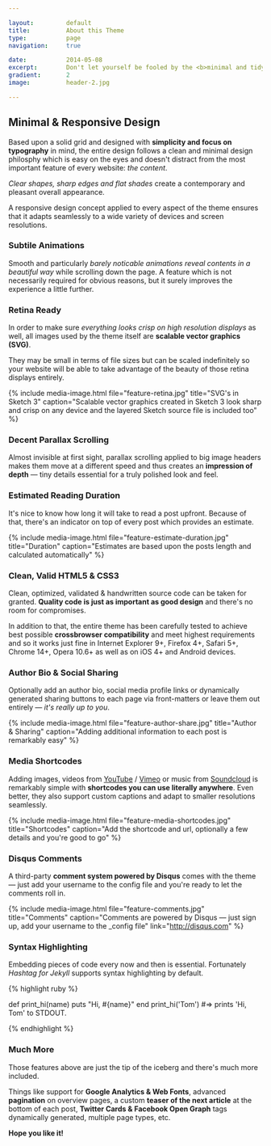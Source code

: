 ```yaml
---

layout:			default
title:  		About this Theme
type:			page
navigation: 	true

date:   		2014-05-08
excerpt: 		Don't let yourself be fooled by the <b>minimal and tidy overall appearance</b> of this theme — <i>you might be surprised what's included</i>.
gradient: 		2
image: 			header-2.jpg

---
```



## Minimal & Responsive Design

Based upon a solid grid and designed with **simplicity and focus on typography** in mind, the entire design follows a clean and minimal design philosphy which is easy on the eyes and doesn't distract from the most important feature of every website: *the content*.

*Clear shapes, sharp edges and flat shades* create a contemporary and pleasant overall appearance.

A responsive design concept applied to every aspect of the theme ensures that it adapts seamlessly to a wide variety of devices and screen resolutions.

### Subtile Animations

Smooth and particularly *barely noticable animations reveal contents in a beautiful way* while scrolling down the page. A feature which is not necessarily required for obvious reasons, but it surely improves the experience a little further.

### Retina Ready

In order to make sure *everything looks crisp on high resolution displays* as well, all images used by the theme itself are **scalable vector graphics (SVG)**.

They may be small in terms of file sizes but can be scaled indefinitely so your website will be able to take advantage of the beauty of those retina displays entirely.

{% include media-image.html file="feature-retina.jpg" title="SVG's in Sketch 3" caption="Scalable vector graphics created in Sketch 3 look sharp and crisp on any device and the layered Sketch source file is included too" %}

### Decent Parallax Scrolling

Almost invisible at first sight, parallax scrolling applied to big image headers makes them move at a different speed and thus creates an **impression of depth** — tiny details essential for a truly polished look and feel.

### Estimated Reading Duration

It's nice to know how long it will take to read a post upfront. Because of that, there's an indicator on top of every post which provides an estimate.

{% include media-image.html file="feature-estimate-duration.jpg" title="Duration" caption="Estimates are based upon the posts length and calculated automatically" %}

### Clean, Valid HTML5 & CSS3

Clean, optimized, validated & handwritten source code can be taken for granted. **Quality code is just as important as good design** and there's no room for compromises.

In addition to that, the entire theme has been carefully tested to achieve best possible **crossbrowser compatibility** and meet highest requirements and so it works just fine in Internet Explorer 9+, Firefox 4+, Safari 5+, Chrome 14+, Opera 10.6+ as well as on iOS 4+ and Android devices.

### Author Bio & Social Sharing

Optionally add an author bio, social media profile links or dynamically generated sharing buttons to each page via front-matters or leave them out entirely — *it's really up to you*.

{% include media-image.html file="feature-author-share.jpg" title="Author & Sharing" caption="Adding additional information to each post is remarkably easy" %}

### Media Shortcodes

Adding images, videos from [YouTube](http://youtube.com) / [Vimeo](http://vimeo.com) or music from [Soundcloud](http://soundcloud.com) is remarkably simple with **shortcodes you can use literally anywhere**. Even better, they also support custom captions and adapt to smaller resolutions seamlessly.

{% include media-image.html file="feature-media-shortcodes.jpg" title="Shortcodes" caption="Add the shortcode and url, optionally a few details and you're good to go" %}

### Disqus Comments

A third-party **comment system powered by Disqus** comes with the theme — just add your username to the config file and you're ready to let the comments roll in.

{% include media-image.html file="feature-comments.jpg" title="Comments" caption="Comments are powered by Disqus — just sign up, add your username to the _config file" link="http://disqus.com" %}

### Syntax Highlighting

Embedding pieces of code every now and then is essential. Fortunately *Hashtag for Jekyll* supports syntax highlighting by default.

{% highlight ruby %}

def print_hi(name)
  puts "Hi, #{name}"
end
print_hi('Tom')
#=> prints 'Hi, Tom' to STDOUT.

{% endhighlight %}

### Much More

Those features above are just the tip of the iceberg and there's much more included. 

Things like support for **Google Analytics & Web Fonts**, advanced **pagination** on overview pages, a custom **teaser of the next article** at the bottom of each post, **Twitter Cards & Facebook Open Graph** tags dynamically generated, multiple page types, etc.

**Hope you like it!**